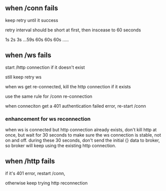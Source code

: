 ## when /conn fails
keep retry until it success

retry interval should be short at first, then inscease to 60 seconds

1s 2s 3s ...59s  60s 60s 60s .....

## when /ws fails
start /http connection if it doesn't exist

still keep retry ws

when ws get re-connected, kill the http connection if it exists 

use the same rule for /conn re-connection

when conneciton get a 401 authentication failed error, re-start /conn

### enhancement for ws reconnection

when ws is connected but http connection already exists, don't kill http at once, but wait for 30 seconds to make sure the ws connection is stable, not on and off. during these 30 seconds, don't send the initial {} data to broker, so broker will keep using the existing http connection.

## when /http fails

if it's 401 error, restart /conn, 

otherwise keep trying http reconnection

